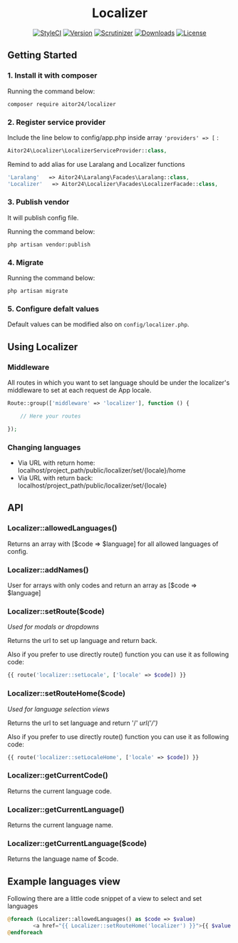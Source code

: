 <h1 align="center">Localizer</h1>

<p align="center">
    <a href="https://styleci.io/repos/74991261"><img src="https://styleci.io/repos/74991261/shield?style=flat&branch=master" alt="StyleCI"></a>
    <a href="https://github.com/24aitor/Localizer/releases"><img src="https://poser.pugx.org/aitor24/localizer/v/stable.svg" alt="Version"></a>
    <a href="https://scrutinizer-ci.com/g/24aitor/Localizer/?branch=master"><img src="https://scrutinizer-ci.com/g/24aitor/Localizer/badges/quality-score.png?b=master" alt="Scrutinizer"></a>
    <a href="https://github.com/24aitor/Localizer"><img src="https://poser.pugx.org/aitor24/localizer/d/total.svg" alt="Downloads"></a>
    <a href="https://raw.githubusercontent.com/24aitor/localizer/master/LICENSE"><img src="https://poser.pugx.org/aitor24/localizer/license.svg" alt="License"></a>
</p>



## Getting Started

### 1. Install it with composer

Running the command below:

```
composer require aitor24/localizer
```

### 2. Register service provider

Include the line below to config/app.php inside array `'providers' => [` :

```php
Aitor24\Localizer\LocalizerServiceProvider::class,
```

Remind to add alias for use Laralang and Localizer functions

```php
'Laralang'   => Aitor24\Laralang\Facades\Laralang::class,
'Localizer'   => Aitor24\Localizer\Facades\LocalizerFacade::class,
```

### 3. Publish vendor

It will publish config file.

Running the command below:

```
php artisan vendor:publish
```

### 4. Migrate


Running the command below:

```
php artisan migrate
```


### 5. Configure defalt values

Default values can be modified also on `config/localizer.php`.

## Using Localizer

### Middleware

All routes in which you want to set language should be under the localizer's
middleware to set at each request de App locale.

```php
Route::group(['middleware' => 'localizer'], function () {

    // Here your routes

});
```

### Changing languages

- Via URL with return home: localhost/project_path/public/localizer/set/{locale}/home
- Via URL with return back: localhost/project_path/public/localizer/set/{locale}

## API

### Localizer::allowedLanguages()

Returns an array with [$code => $language] for all allowed languages of config.

### Localizer::addNames()

User for arrays with only codes and return an array as [$code => $language]

### Localizer::setRoute($code)

*Used for modals or dropdowns*

Returns the url to set up language and return back.

Also if you prefer to use directly route() function you can use it as following
code:

```php
{{ route('localizer::setLocale', ['locale' => $code]) }}
```

### Localizer::setRouteHome($code)

*Used for language selection views*

Returns the url to set language and return '/' *url('/')*

Also if you prefer to use directly route() function you can use it as following
code:

```php
{{ route('localizer::setLocaleHome', ['locale' => $code]) }}
```

### Localizer::getCurrentCode()

Returns the current language code.

### Localizer::getCurrentLanguage()

Returns the current language name.

### Localizer::getCurrentLanguage($code)

Returns the language name of $code.

## Example languages view

Following there are a little code snippet of a view to select and set languages

```php
@foreach (Localizer::allowedLanguages() as $code => $value)
        <a href="{{ Localizer::setRouteHome('localizer') }}">{{ $value }}</a>
@endforeach
```
